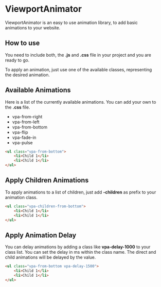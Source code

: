 # ViewportAnimator

ViewportAnimator is an easy to use animation library, to add basic animations to your website.

## How to use

You need to include both, the **.js** and **.css** file in your project and you are ready to go.

To apply an animation, just use one of the available classes, representing the desired animation.

## Available Animations

Here is a list of the currently available animations. You can add your own to the **.css** file.

* vpa-from-right
* vpa-from-left
* vpa-from-bottom
* vpa-flip
* vpa-fade-in
* vpa-pulse

```html
<ul class="vpa-from-bottom">
    <li>Child 1</li>
    <li>Child 1</li>
</ul>
```

## Apply Children Animations

To apply animations to a list of children, just add **-children** as prefix to your animation class.

```html
<ul class="vpa-children-from-bottom">
    <li>Child 1</li>
    <li>Child 1</li>
</ul>
```

## Apply Animation Delay

You can delay animations by adding a class like **vpa-delay-1000** to your class list. 
You can set the delay in ms within the class name. The direct and child animations will be
delayed by the value.

```html
<ul class="vpa-from-bottom vpa-delay-1500">
    <li>Child 1</li>
    <li>Child 1</li>
</ul>
```